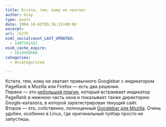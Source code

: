 ```yaml
---
title: Кстати, тем, кому не хватает
author: Gray
type: posts
date: 2004-10-02T05:36:12+00:00
excerpt:
url: /5275
esml_socialcount_LAST_UPDATED:
  - 1497181452
essb_cache_expire:
  - 1614450660
categories:
  - Uncategorized

---
```








Кстати, тем, кому не хватает привычного Googlebar с индикатором PageRank в Mozilla или Firefox &#8212; есть два решения.  
Первое &#8212; это <a href="http://www.tapouillo.com/firefox_extension/" target="_blank">небольшой плагин</a>, который встраивает индикатор PageRank в нижнюю часть окна и показывает также директорию Google-каталога, в которой зарегистрирован текущий сайт.  
Второе &#8212; это, собственно, полноценный <a href="http://www.prgooglebar.org/" target="_blank">Googlebar для Mozilla</a>. Очень удобен, особенно в Linux, где оригинальный тулбар просто не запустишь.